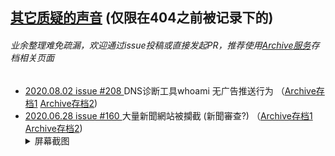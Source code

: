 ## [其它质疑的声音](/OthersVoices.md) (仅限在404之前被记录下的)
###### 业余整理难免疏漏，欢迎通过issue投稿或直接发起PR，推荐使用[Archive](https://archive.md/)[服务](https://web.archive.org/)存档相关页面
-  [2020.08.02 issue #208  ](https://github.com/privacy-protection-tools/anti-AD/issues/208) DNS诊断工具whoami 无广告推送行为 （[Archive存档1](https://archive.vn/Hjbk7) [Archive存档2](https://web.archive.org/web/20200917060209/https://github.com/privacy-protection-tools/anti-AD/issues/208))
-  [2020.06.28 issue #160  ](https://github.com/privacy-protection-tools/anti-AD/issues/160) 大量新聞網站被攔截 (新聞審查?) （[Archive存档1](https://archive.vn/DPC8V) [Archive存档2](https://web.archive.org/web/20200706004742/https://github.com/privacy-protection-tools/anti-AD/issues/160))<details><summary>屏幕截图</summary>![image](https://user-images.githubusercontent.com/22477230/86547998-654b5e00-bf6d-11ea-9d6b-fdd259e391ef.png)</details>
